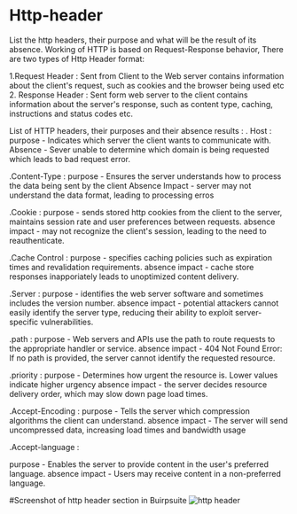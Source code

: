 # Http-header

List the http headers, their purpose and what will be the result of its absence.
Working of HTTP is based on Request-Response behavior, There are two types of Http Header format: 

1.Request Header : Sent from Client to the Web server contains information about the client's request, such as cookies and the browser being used etc 
2. Response Header : Sent form web server to the client contains information about the server's response, such as content type, caching, instructions and status codes etc.

List of HTTP headers, their purposes and their absence results : 
. Host : 
purpose  - Indicates which server the client wants to communicate with. 
Absence  - Sever unable to determine which domain is being requested which leads to bad request error. 

.Content-Type :
purpose - Ensures the server understands how to process the data being sent by the client Absence Impact - server may not understand the data format, leading to processing erros 

.Cookie : 
purpose - sends stored http cookies from the client to the server, maintains session rate and user preferences between requests.
absence impact - may not recognize the client's session, leading to the need to reauthenticate. 

.Cache Control : 
purpose - specifies caching policies such as expiration times and revalidation requirements. absence impact - cache store responses inapporiately leads to unoptimized content delivery. 

.Server : 
purpose - identifies the web server software and sometimes includes the version number. 
absence impact - potential attackers cannot easily identify the server type, reducing their ability to exploit server-specific vulnerabilities. 

.path :
purpose - Web servers and APIs use the path to route requests to the appropriate handler or service. 
absence impact - 404 Not Found Error: If no path is provided, the server cannot identify the requested resource. 

.priority :
purpose - Determines how urgent the resource is. Lower values indicate higher urgency absence impact - the server decides resource delivery order, which may slow down page load times. 

.Accept-Encoding :
purpose - Tells the server which compression algorithms the client can understand.
absence impact - The server will send uncompressed data, increasing load times and bandwidth usage 

.Accept-language :

purpose - Enables the server to provide content in the user's preferred language. 
absence impact -  Users may receive content in a non-preferred language.

#Screenshot of http header section in Buirpsuite
![http header](https://github.com/user-attachments/assets/d4bb9ecc-045c-4f11-ad5e-0d0a3369edfa)



